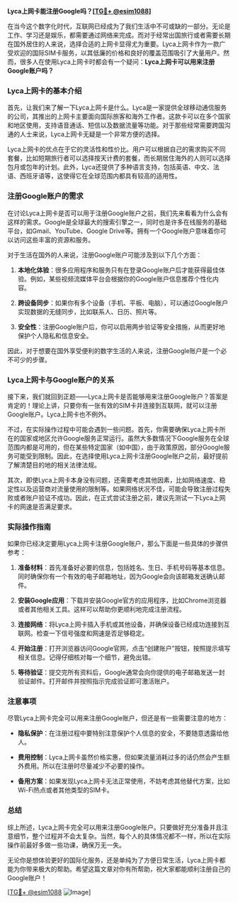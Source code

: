 **Lyca上网卡能注册Google吗？[[TG💪+ @esim1088](https://t.me/s/esim1088)]**

在当今这个数字化时代，互联网已经成为了我们生活中不可或缺的一部分。无论是工作、学习还是娱乐，都需要通过网络来完成。而对于经常出国旅行或者需要长期在国外居住的人来说，选择合适的上网卡显得尤为重要。Lyca上网卡作为一款广受欢迎的国际SIM卡服务，以其低廉的价格和良好的覆盖范围吸引了大量用户。然而，很多人在使用Lyca上网卡时都会有一个疑问：**Lyca上网卡可以用来注册Google账户吗？**

### Lyca上网卡的基本介绍

首先，让我们来了解一下Lyca上网卡是什么。Lyca是一家提供全球移动通信服务的公司，其推出的上网卡主要面向国际旅客和海外工作者。这款卡可以在多个国家和地区使用，支持语音通话、短信以及数据流量等功能。对于那些经常需要跨国沟通的人士来说，Lyca上网卡无疑是一个非常方便的选择。

Lyca上网卡的优点在于它的灵活性和性价比。用户可以根据自己的需求购买不同套餐，比如短期旅行者可以选择按天计费的套餐，而长期居住海外的人则可以选择包月或包年的计划。此外，Lyca还提供了多种语言支持，包括英语、中文、法语、西班牙语等，这使得它在全球范围内都具有较高的适用性。

### 注册Google账户的需求

在讨论Lyca上网卡是否可以用于注册Google账户之前，我们先来看看为什么会有这样的需求。Google是全球最大的搜索引擎之一，同时也是许多在线服务的基础平台，如Gmail、YouTube、Google Drive等。拥有一个Google账户意味着你可以访问这些丰富的资源和服务。

对于生活在国外的人来说，注册Google账户可能涉及到以下几个方面：

1. **本地化体验**：很多应用程序和服务只有在登录Google账户后才能获得最佳体验。例如，某些视频流媒体平台会根据你的Google账户信息推荐个性化内容。
   
2. **跨设备同步**：如果你有多个设备（手机、平板、电脑），可以通过Google账户实现数据的无缝同步，比如联系人、日历、照片等。
   
3. **安全性**：注册Google账户后，你可以启用两步验证等安全措施，从而更好地保护个人隐私和信息安全。

因此，对于想要在国外享受便利的数字生活的人来说，注册Google账户是一个必不可少的步骤。

### Lyca上网卡与Google账户的关系

接下来，我们就回到正题——Lyca上网卡是否能够用来注册Google账户？答案是肯定的！理论上讲，只要你有一张有效的SIM卡并连接到互联网，就可以注册Google账户。Lyca上网卡也不例外。

不过，在实际操作过程中可能会遇到一些问题。首先，你需要确保Lyca上网卡所在的国家或地区允许Google服务正常运行。虽然大多数情况下Google服务在全球范围内都是可用的，但在某些特定国家（如中国），由于政策原因，部分Google服务可能受到限制。因此，在选择使用Lyca上网卡注册Google账户之前，最好提前了解清楚目的地的相关法律法规。

其次，即使Lyca上网卡本身没有问题，还需要考虑其他因素，比如网络速度、稳定性以及运营商对流量使用的限制等。如果网络状况不佳，可能会导致注册过程失败或者账户验证不成功。因此，在正式尝试注册之前，建议先测试一下Lyca上网卡的网速是否满足要求。

### 实际操作指南

如果你已经决定要用Lyca上网卡注册Google账户，那么下面是一些具体的步骤供参考：

1. **准备材料**：首先准备好必要的信息，包括姓名、生日、手机号码等基本信息。同时确保你有一个有效的电子邮箱地址，因为Google会向该邮箱发送确认邮件。
   
2. **安装Google应用**：下载并安装Google官方的应用程序，比如Chrome浏览器或者其他相关工具。这样可以帮助你更顺利地完成注册流程。
   
3. **连接网络**：将Lyca上网卡插入手机或其他设备，并确保设备已经成功连接到互联网。检查一下信号强度和网速是否足够稳定。
   
4. **开始注册**：打开浏览器访问Google官网，点击“创建账户”按钮，按照提示填写相关信息。记得仔细核对每一个细节，避免出错。
   
5. **等待验证**：提交完所有资料后，Google通常会向你提供的电子邮箱发送一封验证邮件。打开邮件并按照指示完成验证即可激活账户。

### 注意事项

尽管Lyca上网卡完全可以用来注册Google账户，但还是有一些需要注意的地方：

- **隐私保护**：在注册过程中要特别注意保护个人信息的安全，不要随意透露给他人。
  
- **费用控制**：Lyca上网卡虽然价格实惠，但如果流量消耗过多的话仍然会产生额外费用。所以在注册时尽量减少不必要的操作。
  
- **备用方案**：如果发现Lyca上网卡无法正常使用，不妨考虑其他替代方案，比如Wi-Fi热点或者其他类型的SIM卡。

### 总结

综上所述，Lyca上网卡完全可以用来注册Google账户。只要做好充分准备并且注意细节，整个过程并不会太复杂。当然，每个人的具体情况都不一样，所以在实际操作前最好多做一些功课，确保万无一失。

无论你是想体验更好的国际化服务，还是单纯为了方便日常生活，Lyca上网卡都能为你带来极大的帮助。希望这篇文章对你有所帮助，祝大家都能顺利注册自己的Google账户！

[[TG💪+ @esim1088](https://t.me/s/esim1088) ![Image](https://i.postimg.cc/4NQfJmqS/Snipaste-2025-05-13-00-14-12.png)]